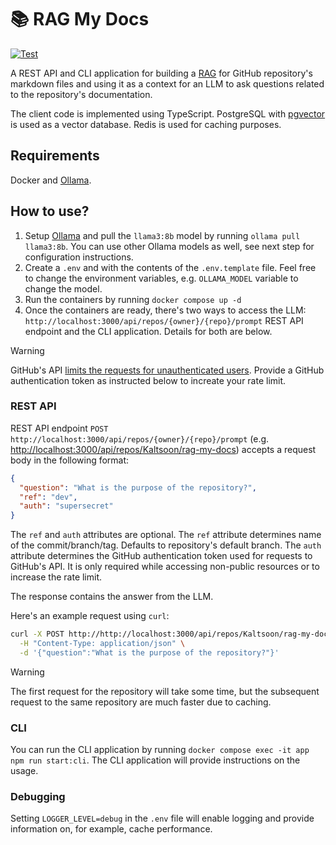 # 📚 RAG My Docs

[![Test](https://github.com/Kaltsoon/rag-my-docs/actions/workflows/test.yml/badge.svg)](https://github.com/Kaltsoon/rag-my-docs/actions/workflows/test.yml)

A REST API and CLI application for building a [RAG](https://blogs.nvidia.com/blog/what-is-retrieval-augmented-generation/) for GitHub repository's markdown files and using it as a context for an LLM to ask questions related to the repository's documentation.

The client code is implemented using TypeScript. PostgreSQL with [pgvector](https://github.com/pgvector/pgvector) is used as a vector database. Redis is used for caching purposes.

## Requirements

Docker and [Ollama](https://ollama.com/).

## How to use?

1. Setup [Ollama](https://ollama.com/) and pull the `llama3:8b` model by running `ollama pull llama3:8b`. You can use other Ollama models as well, see next step for configuration instructions.
2. Create a `.env` and with the contents of the `.env.template` file. Feel free to change the environment variables, e.g. `OLLAMA_MODEL` variable to change the model.
3. Run the containers by running `docker compose up -d`
4. Once the containers are ready, there's two ways to access the LLM: `http://localhost:3000/api/repos/{owner}/{repo}/prompt` REST API endpoint and the CLI application. Details for both are below.

> [!WARNING]  
> GitHub's API [limits the requests for unauthenticated users](https://docs.github.com/en/rest/using-the-rest-api/rate-limits-for-the-rest-api?apiVersion=2022-11-28). Provide a GitHub authentication token as instructed below to increate your rate limit.

### REST API

REST API endpoint `POST http://localhost:3000/api/repos/{owner}/{repo}/prompt` (e.g. <http://localhost:3000/api/repos/Kaltsoon/rag-my-docs>) accepts a request body in the following format:

```json
{
  "question": "What is the purpose of the repository?",
  "ref": "dev",
  "auth": "supersecret"
}
```

The `ref` and `auth` attributes are optional. The `ref` attribute determines name of the commit/branch/tag. Defaults to repository's default branch. The `auth` attribute determines the GitHub authentication token used for requests to GitHub's API. It is only required while accessing non-public resources or to increase the rate limit.

The response contains the answer from the LLM.

Here's an example request using `curl`:

```bash
curl -X POST http://http://localhost:3000/api/repos/Kaltsoon/rag-my-docs \
  -H "Content-Type: application/json" \
  -d '{"question":"What is the purpose of the repository?"}'
```


> [!WARNING]  
> The first request for the repository will take some time, but the subsequent request to the same repository are much faster due to caching.

### CLI

You can run the CLI application by running `docker compose exec -it app npm run start:cli`. The CLI application will provide instructions on the usage.

### Debugging

Setting `LOGGER_LEVEL=debug` in the `.env` file will enable logging and provide information on, for example, cache performance.